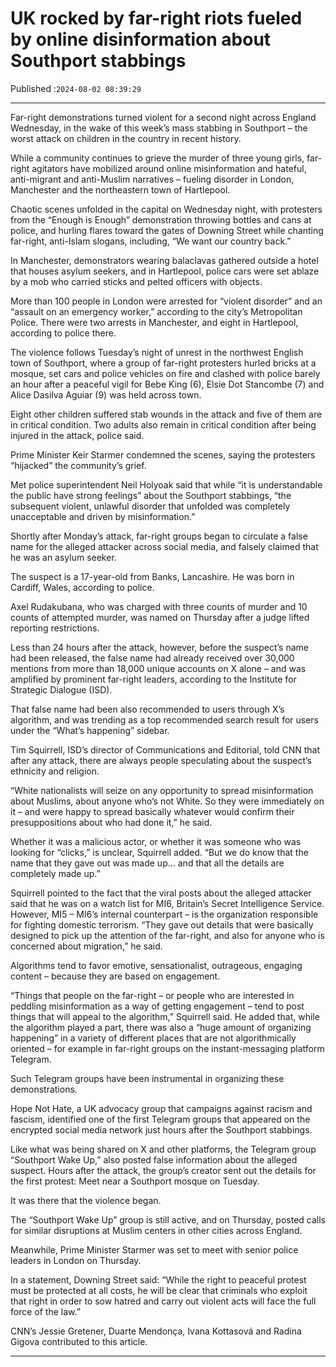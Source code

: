 # UK rocked by far-right riots fueled by online disinformation about Southport stabbings

Published :`2024-08-02 08:39:29`

---

Far-right demonstrations turned violent for a second night across England Wednesday, in the wake of this week’s mass stabbing in Southport – the worst attack on children in the country in recent history.

While a community continues to grieve the murder of three young girls, far-right agitators have mobilized around online misinformation and hateful, anti-migrant and anti-Muslim narratives – fueling disorder in London, Manchester and the northeastern town of Hartlepool.

Chaotic scenes unfolded in the capital on Wednesday night, with protesters from the “Enough is Enough” demonstration throwing bottles and cans at police, and hurling flares toward the gates of Downing Street while chanting far-right, anti-Islam slogans, including, “We want our country back.”

In Manchester, demonstrators wearing balaclavas gathered outside a hotel that houses asylum seekers, and in Hartlepool, police cars were set ablaze by a mob who carried sticks and pelted officers with objects.

More than 100 people in London were arrested for “violent disorder” and an “assault on an emergency worker,” according to the city’s Metropolitan Police. There were two arrests in Manchester, and eight in Hartlepool, according to police there.

The violence follows Tuesday’s night of unrest in the northwest English town of Southport, where a group of far-right protesters hurled bricks at a mosque, set cars and police vehicles on fire and clashed with police barely an hour after a peaceful vigil for Bebe King (6), Elsie Dot Stancombe (7) and Alice Dasilva Aguiar (9) was held across town.

Eight other children suffered stab wounds in the attack and five of them are in critical condition. Two adults also remain in critical condition after being injured in the attack, police said.

Prime Minister Keir Starmer condemned the scenes, saying the protesters “hijacked” the community’s grief.

Met police superintendent Neil Holyoak said that while “it is understandable the public have strong feelings” about the Southport stabbings, “the subsequent violent, unlawful disorder that unfolded was completely unacceptable and driven by misinformation.”

Shortly after Monday’s attack, far-right groups began to circulate a false name for the alleged attacker across social media, and falsely claimed that he was an asylum seeker.

The suspect is a 17-year-old from Banks, Lancashire. He was born in Cardiff, Wales, according to police.

Axel Rudakubana, who was charged with three counts of murder and 10 counts of attempted murder, was named on Thursday after a judge lifted reporting restrictions.

Less than 24 hours after the attack, however, before the suspect’s name had been released, the false name had already received over 30,000 mentions from more than 18,000 unique accounts on X alone – and was amplified by prominent far-right leaders, according to the Institute for Strategic Dialogue (ISD).

That false name had been also recommended to users through X’s algorithm, and was trending as a top recommended search result for users under the “What’s happening” sidebar.

Tim Squirrell, ISD’s director of Communications and Editorial, told CNN that after any attack, there are always people speculating about the suspect’s ethnicity and religion.

“White nationalists will seize on any opportunity to spread misinformation about Muslims, about anyone who’s not White. So they were immediately on it – and were happy to spread basically whatever would confirm their presuppositions about who had done it,” he said.

Whether it was a malicious actor, or whether it was someone who was looking for “clicks,” is unclear, Squirrell added. “But we do know that the name that they gave out was made up… and that all the details are completely made up.”

Squirrell pointed to the fact that the viral posts about the alleged attacker said that he was on a watch list for MI6, Britain’s Secret Intelligence Service. However, MI5 – MI6’s internal counterpart – is the organization responsible for fighting domestic terrorism. “They gave out details that were basically designed to pick up the attention of the far-right, and also for anyone who is concerned about migration,” he said.

Algorithms tend to favor emotive, sensationalist, outrageous, engaging content – because they are based on engagement.

“Things that people on the far-right – or people who are interested in peddling misinformation as a way of getting engagement – tend to post things that will appeal to the algorithm,” Squirrell said. He added that, while the algorithm played a part, there was also a “huge amount of organizing happening” in a variety of different places that are not algorithmically oriented – for example in far-right groups on the instant-messaging platform Telegram.

Such Telegram groups have been instrumental in organizing these demonstrations.

Hope Not Hate, a UK advocacy group that campaigns against racism and fascism, identified one of the first Telegram groups that appeared on the encrypted social media network just hours after the Southport stabbings.

Like what was being shared on X and other platforms, the Telegram group “Southport Wake Up,” also posted false information about the alleged suspect. Hours after the attack, the group’s creator sent out the details for the first protest: Meet near a Southport mosque on Tuesday.

It was there that the violence began.

The “Southport Wake Up” group is still active, and on Thursday, posted calls for similar disruptions at Muslim centers in other cities across England.

Meanwhile, Prime Minister Starmer was set to meet with senior police leaders in London on Thursday.

In a statement, Downing Street said: “While the right to peaceful protest must be protected at all costs, he will be clear that criminals who exploit that right in order to sow hatred and carry out violent acts will face the full force of the law.”

CNN’s Jessie Gretener, Duarte Mendonça, Ivana Kottasová and Radina Gigova contributed to this article.

---

